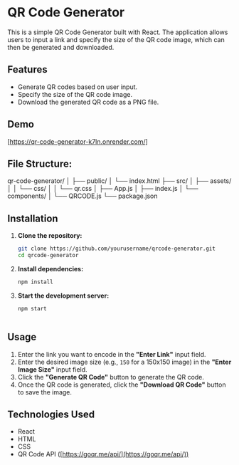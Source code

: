 # QR Code Generator

This is a simple QR Code Generator built with React. The application allows users to input a link and specify the size of the QR code image, which can then be generated and downloaded.

## Features

- Generate QR codes based on user input.
- Specify the size of the QR code image.
- Download the generated QR code as a PNG file.

## Demo

[https://qr-code-generator-k7ln.onrender.com/]

## File Structure:
  
qr-code-generator/
│
├── public/
│   └── index.html
├── src/
│   ├── assets/
│   │   └── css/
│   │       └── qr.css
│   ├── App.js
│   ├── index.js
│   └── components/
│       └── QRCODE.js
└── package.json


## Installation

1. **Clone the repository:**

   ```bash
   git clone https://github.com/yourusername/qrcode-generator.git
   cd qrcode-generator
   
2. **Install dependencies:**   

   ```bash
   npm install

3. **Start the development server:**
    ```bash
    npm start



## Usage

1. Enter the link you want to encode in the **"Enter Link"** input field.
2. Enter the desired image size (e.g., `150` for a 150x150 image) in the **"Enter Image Size"** input field.
3. Click the **"Generate QR Code"** button to generate the QR code.
4. Once the QR code is generated, click the **"Download QR Code"** button to save the image.

## Technologies Used

- React
- HTML
- CSS
- QR Code API ([https://goqr.me/api/](https://goqr.me/api/))



